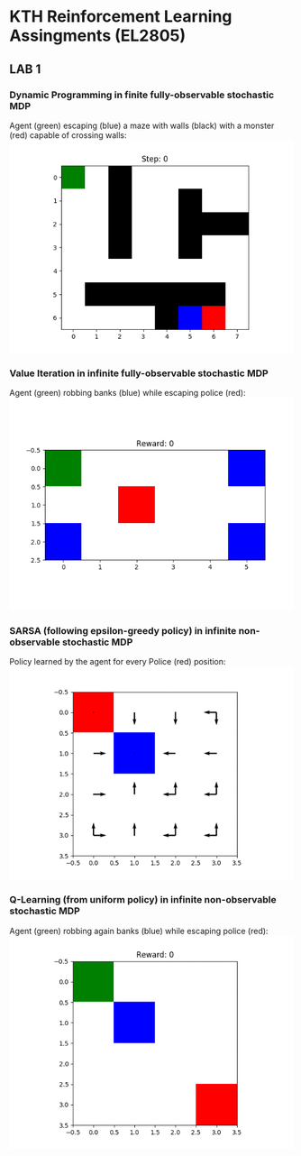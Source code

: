# KTH Reinforcement Learning Assingments (EL2805)

## LAB 1

### Dynamic Programming in finite fully-observable stochastic MDP
Agent (green) escaping (blue) a maze with walls (black) with a monster (red) capable of crossing walls:
![](lab_1/figures/gifs/p1a_run_test.gif)

### Value Iteration in infinite fully-observable stochastic MDP
Agent (green) robbing banks (blue) while escaping police (red): 
![](lab_1/figures/gifs/p2b_run_test.gif)

### SARSA (following epsilon-greedy policy) in infinite non-observable stochastic MDP
Policy learned by the agent for every Police (red) position:
![](lab_1/figures/gifs/p3a_policy.gif)

### Q-Learning (from uniform policy) in infinite non-observable stochastic MDP
Agent (green) robbing again banks (blue) while escaping police (red): 
![](lab_1/figures/gifs/p3a_run_test.gif)
